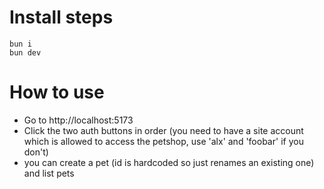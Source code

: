 # Install steps

```
bun i
bun dev
```

# How to use

- Go to http://localhost:5173
- Click the two auth buttons in order (you need to have a site account which is allowed to access the petshop, use 'alx' and 'foobar' if you don't)
- you can create a pet (id is hardcoded so just renames an existing one) and list pets
